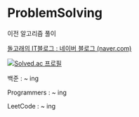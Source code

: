 # ProblemSolving

이전 알고리즘 풀이

[돌고래의 IT블로그 : 네이버 블로그 (naver.com)](https://blog.naver.com/zizon5941)

[![Solved.ac
프로필](http://mazassumnida.wtf/api/v2/generate_badge?boj=zizon5941)](https://solved.ac/zizon5941)

백준 : ~ ing

Programmers : ~ ing

LeetCode : ~ ing

